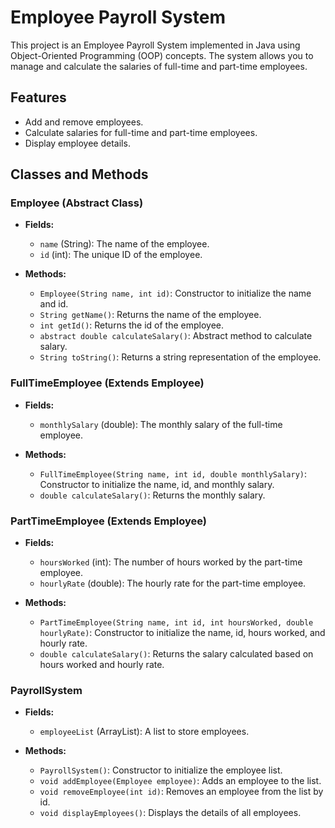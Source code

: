 # Employee Payroll System

This project is an Employee Payroll System implemented in Java using Object-Oriented Programming (OOP) concepts. The system allows you to manage and calculate the salaries of full-time and part-time employees.

## Features

- Add and remove employees.
- Calculate salaries for full-time and part-time employees.
- Display employee details.

## Classes and Methods

### Employee (Abstract Class)

- **Fields:**
  - `name` (String): The name of the employee.
  - `id` (int): The unique ID of the employee.
  
- **Methods:**
  - `Employee(String name, int id)`: Constructor to initialize the name and id.
  - `String getName()`: Returns the name of the employee.
  - `int getId()`: Returns the id of the employee.
  - `abstract double calculateSalary()`: Abstract method to calculate salary.
  - `String toString()`: Returns a string representation of the employee.

### FullTimeEmployee (Extends Employee)

- **Fields:**
  - `monthlySalary` (double): The monthly salary of the full-time employee.
  
- **Methods:**
  - `FullTimeEmployee(String name, int id, double monthlySalary)`: Constructor to initialize the name, id, and monthly salary.
  - `double calculateSalary()`: Returns the monthly salary.

### PartTimeEmployee (Extends Employee)

- **Fields:**
  - `hoursWorked` (int): The number of hours worked by the part-time employee.
  - `hourlyRate` (double): The hourly rate for the part-time employee.
  
- **Methods:**
  - `PartTimeEmployee(String name, int id, int hoursWorked, double hourlyRate)`: Constructor to initialize the name, id, hours worked, and hourly rate.
  - `double calculateSalary()`: Returns the salary calculated based on hours worked and hourly rate.

### PayrollSystem

- **Fields:**
  - `employeeList` (ArrayList<Employee>): A list to store employees.
  
- **Methods:**
  - `PayrollSystem()`: Constructor to initialize the employee list.
  - `void addEmployee(Employee employee)`: Adds an employee to the list.
  - `void removeEmployee(int id)`: Removes an employee from the list by id.
  - `void displayEmployees()`: Displays the details of all employees.
